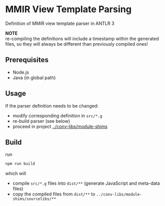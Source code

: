 # MMIR View Template Parsing

Definition of MMIR view template parser in ANTLR 3

**NOTE**  
re-compiling the definitions will include a timestamp within the generated files,
so they will always be different than previously compiled ones!

## Prerequisites

 * Node.js
 * Java (in global path)

## Usage

If the parser definition needs to be changed:

 * modify corresponding definition in `src/*.g`
 * re-build parser (see below)
 * proceed in project [../conv-libs/module-shims](../conv-libs/module-shims/README.md)

## Build

run
```bash
npm run build
```

which will
 * compile `src/*.g` files into `dist/**` (generate JavaScript and meta-data files)
 * copy the compiled files from `dist/**` to `../conv-libs/module-shims/sourcelibs/**`
